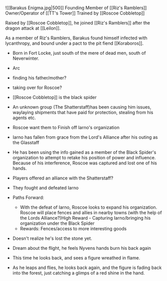 ![[Barakus Enigma.jpg|500]]
Founding Member of [[Riz's Ramblers]]
Owner/Operator of [[TT's Tower]]
Trained by [[Roscoe Cobbletop]]

Raised by [[Roscoe Cobbletop]], he joined [[Riz's Ramblers]] after the dragon attack at [[Leilon]]. 

As a member of Riz's Ramblers, Barakus found himself infected with lycanthropy, and bound under a pact to the pit fiend [[Koraboros]].



- Born in Fort Locke, just south of the mere of dead men, south of Neverwinter.
- Arc
- finding his father/mother?
- taking over for Roscoe?
 
- [[Roscoe Cobbletop]] is the black spider
- An unknown group (The Shatterstaff)has been causing him issues, waylaying shipments that have paid for protection, stealing from his agents etc.
   

- Roscoe want them to Finish off Iarno's organization
- Iarno has fallen from grace from the Lord's Alliance after his outing as the Glasstaff
- He has been using the info gained as a member of the Black Spider's organization to attempt to retake his position of power and influence. Because of his interference, Roscoe was captured and lost one of his hands.
 
- Players offered an alliance with the Shatterstaff?
- They fought and defeated Iarno
- Paths Forward:
    
    - With the defeat of Iarno, Roscoe looks to expand his organization. Roscoe will place fences and allies in nearby towns (with the help of the Lords Alliance?)High Reward - Capturing Iarno/bringing his organization under the Black Spider
    - Rewards: Fences/access to more interesting goods
 
- Doesn't realize he's lost the stone yet.
- Dream about the flight, he feels Nyvens hands burn his back again
- This time he looks back, and sees a figure wreathed in flame.
- As he leaps and flies, he looks back again, and the figure is fading back into the forest, just catching a glimps of a red shine in the hand.